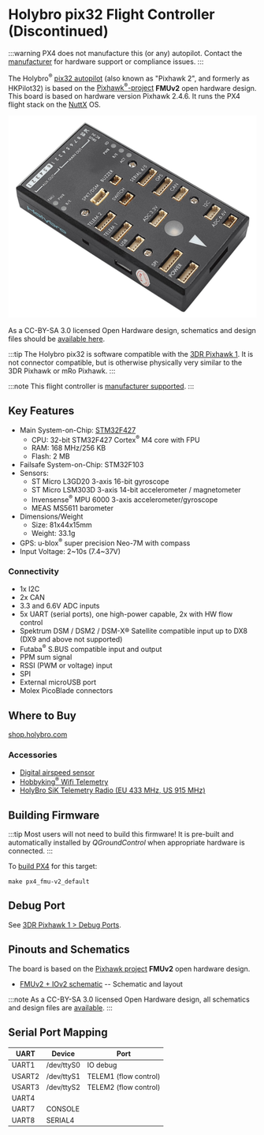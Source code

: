 # Holybro pix32 Flight Controller (Discontinued)

:::warning PX4 does not manufacture this (or any) autopilot. Contact the [manufacturer](https://holybro.com/) for hardware support or compliance issues.
:::

The Holybro<sup>&reg;</sup> [pix32 autopilot](https://holybro.com/collections/autopilot-flight-controllers/products/pix32pixhawk-flight-controller) (also known as "Pixhawk 2", and formerly as HKPilot32) is based on the [Pixhawk<sup>&reg;</sup>-project](https://pixhawk.org/) **FMUv2** open hardware design. This board is based on hardware version Pixhawk 2.4.6. It runs the PX4 flight stack on the [NuttX](https://nuttx.apache.org/) OS.

![pix32](../../assets/flight_controller/holybro_pix32/pix32_hero.jpg)

As a CC-BY-SA 3.0 licensed Open Hardware design, schematics and design files should be [available here](https://github.com/PX4/Hardware).

:::tip
The Holybro pix32 is software compatible with the [3DR Pixhawk 1](../flight_controller/pixhawk.md). It is not connector compatible, but is otherwise physically very similar to the 3DR Pixhawk or mRo Pixhawk.
:::

:::note
This flight controller is [manufacturer supported](../flight_controller/autopilot_manufacturer_supported.md).
:::


## Key Features

* Main System-on-Chip: [STM32F427](http://www.st.com/web/en/catalog/mmc/FM141/SC1169/SS1577/LN1789)
  * CPU: 32-bit STM32F427 Cortex<sup>&reg;</sup> M4 core with FPU
  * RAM: 168 MHz/256 KB
  * Flash: 2 MB
* Failsafe System-on-Chip: STM32F103
* Sensors:
  * ST Micro L3GD20 3-axis 16-bit gyroscope
  * ST Micro LSM303D 3-axis 14-bit accelerometer / magnetometer
  * Invensense<sup>&reg;</sup> MPU 6000 3-axis accelerometer/gyroscope
  * MEAS MS5611 barometer
* Dimensions/Weight
  * Size: 81x44x15mm
  * Weight: 33.1g
* GPS: u-blox<sup>&reg;</sup> super precision Neo-7M with compass
* Input Voltage: 2~10s (7.4~37V)

### Connectivity

* 1x I2C
* 2x CAN
* 3.3 and 6.6V ADC inputs
* 5x UART (serial ports), one high-power capable, 2x with HW flow control
* Spektrum DSM / DSM2 / DSM-X® Satellite compatible input up to DX8 (DX9 and above not supported)
* Futaba<sup>&reg;</sup> S.BUS compatible input and output
* PPM sum signal
* RSSI (PWM or voltage) input
* SPI
* External microUSB port
* Molex PicoBlade connectors

## Where to Buy

[shop.holybro.com](https://holybro.com/collections/autopilot-flight-controllers/products/pix32pixhawk-flight-controller)

### Accessories

* [Digital airspeed sensor](https://holybro.com/products/digital-air-speed-sensor)
* [Hobbyking<sup>&reg;</sup> Wifi Telemetry](https://hobbyking.com/en_us/apm-pixhawk-wireless-wifi-radio-module.html)
* [HolyBro SiK Telemetry Radio (EU 433 MHz, US 915 MHz)](../telemetry/holybro_sik_radio.md)

## Building Firmware

:::tip
Most users will not need to build this firmware! It is pre-built and automatically installed by *QGroundControl* when appropriate hardware is connected.
:::

To [build PX4](../dev_setup/building_px4.md) for this target:
```
make px4_fmu-v2_default
```

## Debug Port

See [3DR Pixhawk 1 > Debug Ports](../flight_controller/pixhawk.md#debug-ports).


## Pinouts and Schematics

The board is based on the [Pixhawk project](https://pixhawk.org/) **FMUv2** open hardware design.

* [FMUv2 + IOv2 schematic](https://raw.githubusercontent.com/PX4/Hardware/master/FMUv2/PX4FMUv2.4.5.pdf) -- Schematic and layout

:::note
As a CC-BY-SA 3.0 licensed Open Hardware design, all schematics and design files are [available](https://github.com/PX4/Hardware).
:::

## Serial Port Mapping

| UART   | Device     | Port                  |
| ------ | ---------- | --------------------- |
| UART1  | /dev/ttyS0 | IO debug              |
| USART2 | /dev/ttyS1 | TELEM1 (flow control) |
| USART3 | /dev/ttyS2 | TELEM2 (flow control) |
| UART4  |            |                       |
| UART7  | CONSOLE    |                       |
| UART8  | SERIAL4    |                       |

<!-- Note: Got ports using https://github.com/PX4/PX4-user_guide/pull/672#issuecomment-598198434 -->